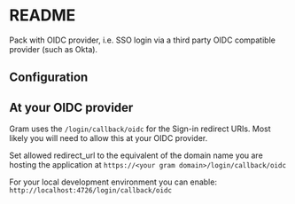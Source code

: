 # README

Pack with OIDC provider, i.e. SSO login via a third party OIDC compatible provider (such as Okta).

## Configuration

## At your OIDC provider

Gram uses the `/login/callback/oidc` for the Sign-in redirect URIs. Most likely you will need to allow this at your OIDC provider.

Set allowed redirect_url to the equivalent of the domain name you are hosting the application at
`https://<your gram domain>/login/callback/oidc`

For your local development environment you can enable:
`http://localhost:4726/login/callback/oidc`
